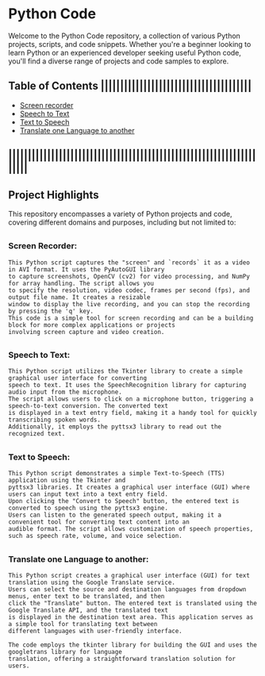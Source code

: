 # Python Code

Welcome to the Python Code repository, a collection of various Python projects, scripts, and code snippets. Whether you're a beginner looking to learn Python or an experienced developer seeking useful Python code, you'll find a diverse range of projects and code samples to explore.

## Table of Contents |||||||||||||||||||||||||||||||||||||||

- [Screen recorder](https://github.com/asif7707/Python-code/tree/main/Screen%20recorder)
- [Speech to Text](https://github.com/asif7707/Python-code/tree/main/Speech%20to%20Text)
- [Text to Speech](https://github.com/asif7707/Python-code/tree/main/Text%20to%20Speech)
- [Translate one Language to another](https://github.com/asif7707/Python-code/tree/main/Translate%20one%20Language%20to%20another)
## |||||||||||||||||||||||||||||||||||||||||||||||||||||||||||||||||||||


## Project Highlights

This repository encompasses a variety of Python projects and code, covering different domains and purposes, including but not limited to:
##
### Screen Recorder:
    This Python script captures the "screen" and `records` it as a video in AVI format. It uses the PyAutoGUI library 
    to capture screenshots, OpenCV (cv2) for video processing, and NumPy for array handling. The script allows you 
    to specify the resolution, video codec, frames per second (fps), and output file name. It creates a resizable 
    window to display the live recording, and you can stop the recording by pressing the 'q' key. 
    This code is a simple tool for screen recording and can be a building block for more complex applications or projects 
    involving screen capture and video creation.
##
### Speech to Text:
    This Python script utilizes the Tkinter library to create a simple graphical user interface for converting 
    speech to text. It uses the SpeechRecognition library for capturing audio input from the microphone. 
    The script allows users to click on a microphone button, triggering a speech-to-text conversion. The converted text 
    is displayed in a text entry field, making it a handy tool for quickly transcribing spoken words. 
    Additionally, it employs the pyttsx3 library to read out the recognized text.
##
### Text to Speech:
    This Python script demonstrates a simple Text-to-Speech (TTS) application using the Tkinter and 
    pyttsx3 libraries. It creates a graphical user interface (GUI) where users can input text into a text entry field. 
    Upon clicking the "Convert to Speech" button, the entered text is converted to speech using the pyttsx3 engine. 
    Users can listen to the generated speech output, making it a convenient tool for converting text content into an 
    audible format. The script allows customization of speech properties, such as speech rate, volume, and voice selection.
##
### Translate one Language to another:
    This Python script creates a graphical user interface (GUI) for text translation using the Google Translate service. 
    Users can select the source and destination languages from dropdown menus, enter text to be translated, and then 
    click the "Translate" button. The entered text is translated using the Google Translate API, and the translated text 
    is displayed in the destination text area. This application serves as a simple tool for translating text between 
    different languages with user-friendly interface.

    The code employs the tkinter library for building the GUI and uses the googletrans library for language 
    translation, offering a straightforward translation solution for users.
##

